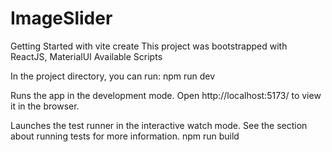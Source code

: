 # ImageSlider
Getting Started with vite create
This project was bootstrapped with ReactJS, MaterialUI
Available Scripts

In the project directory, you can run:
npm run dev

Runs the app in the development mode.
Open http://localhost:5173/ to view it in the browser.


Launches the test runner in the interactive watch mode.
See the section about running tests for more information.
npm run build


